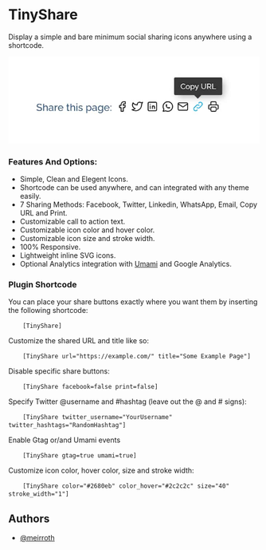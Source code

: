 # TinyShare

Display a simple and bare minimum social sharing icons anywhere using a shortcode.

![Screenshot](https://raw.githubusercontent.com/meirroth/tiny-share/main/screenshot.jpg)

### Features And Options:

- Simple, Clean and Elegent Icons.
- Shortcode can be used anywhere, and can integrated with any theme easily.
- 7 Sharing Methods: Facebook, Twitter, Linkedin, WhatsApp, Email, Copy URL and Print.
- Customizable call to action text.
- Customizable icon color and hover color.
- Customizable icon size and stroke width.
- 100% Responsive.
- Lightweight inline SVG icons.
- Optional Analytics integration with [Umami](https://umami.is) and Google Analytics.

### Plugin Shortcode

You can place your share buttons exactly where you want them by inserting the following shortcode:

        [TinyShare]

Customize the shared URL and title like so:

        [TinyShare url="https://example.com/" title="Some Example Page"]

Disable specific share buttons:

        [TinyShare facebook=false print=false]

Specify Twitter @username and #hashtag (leave out the @ and # signs):

        [TinyShare twitter_username="YourUsername" twitter_hashtags="RandomHashtag"]

Enable Gtag or/and Umami events

        [TinyShare gtag=true umami=true]

Customize icon color, hover color, size and stroke width:

        [TinyShare color="#2680eb" color_hover="#2c2c2c" size="40" stroke_width="1"]

## Authors

- [@meirroth](https://www.github.com/meirroth)
